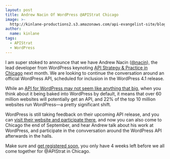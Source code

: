 ```yaml
---
layout: post
title: Andrew Nacin Of WordPress @APIStrat Chicago
image: >-
  http://kinlane-productions2.s3.amazonaws.com/api-evangelist-site/blog/andrew-nacin-wordpress.jpg
author:
  name: kinlane
tags:
  - APIStrat
  - WordPress
---
```

I am super stoked to announce that we have Andrew Nacin ([@nacin](https://twitter.com/nacin)), the lead developer from WordPress keynoting [API Strategy & Practice in Chicago](http://www.apistrategyconference.com/2014Chicago/index.php) next month. We are looking to continue the conversation around an official WordPress API, scheduled for inclusion in the WordPress 4.1 release.

While an [API for WordPress may not seem like anything that big](http://apievangelist.com/2014/08/02/everyone-is-about-to-get-an-api-with-the-new-wordpress-api/), when you think about it being baked into WordPress by default, it means that over 60 million websites will potentially get an API, and 22% of the top 10 million websites run WordPress—a pretty significant shift.

WordPress is still taking feedback on their upcoming API release, and you can [visit their website and participate there](http://wp-api.org/), and now you can also come to Chicago the end of September, and hear Andrew talk about his work at WordPress, and participate in the convversation around the WordPress API afterwards in the halls.

Make sure and [get registered soon](http://www.apistrategyconference.com/2014Chicago/register.php), you only have 4 weeks left before we all come together for @APIStrat in Chicago.